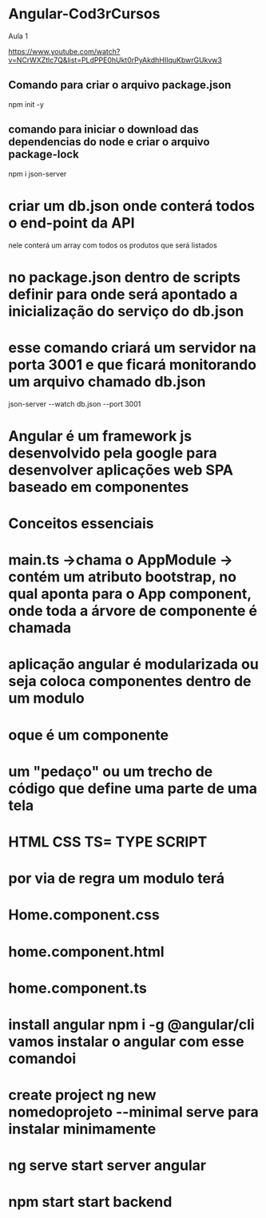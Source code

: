 # Angular-Cod3rCursos

Aula 1 

https://www.youtube.com/watch?v=NCrWXZtlc7Q&list=PLdPPE0hUkt0rPyAkdhHIIquKbwrGUkvw3
## Comando para criar o arquivo package.json
npm init -y

## comando para iniciar o download das dependencias do node e criar o arquivo package-lock
npm i json-server 

# criar um db.json onde conterá todos o end-point da API
nele conterá um array com todos os produtos que será listados 

# no package.json  dentro de scripts definir para onde será apontado a inicialização do serviço do db.json

# esse comando criará um servidor na porta 3001 e que ficará monitorando um arquivo chamado db.json 
json-server --watch db.json --port 3001


# Angular é um framework js desenvolvido pela google para desenvolver aplicações web SPA baseado em componentes 

# Conceitos essenciais 

# main.ts ->chama o AppModule -> contém um atributo bootstrap, no qual aponta para o App component, onde toda a árvore de componente é chamada 

# aplicação angular é modularizada ou seja coloca componentes dentro de um modulo  

# oque é um componente 
# um "pedaço" ou um trecho de código que define uma parte de uma tela
# HTML CSS TS= TYPE SCRIPT 
# por via de regra um modulo terá 
# Home.component.css
# home.component.html
# home.component.ts 


# install angular npm i -g @angular/cli vamos instalar o angular com esse comandoi
# create project ng new nomedoprojeto --minimal serve para instalar minimamente 
# ng serve start server angular 
# npm start start backend
